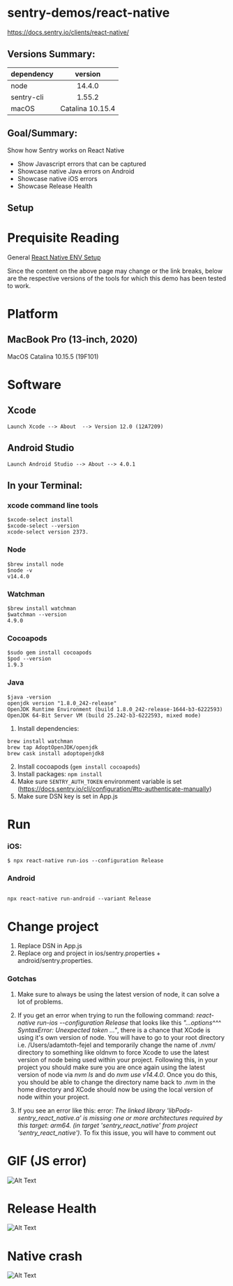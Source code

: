 # sentry-demos/react-native
https://docs.sentry.io/clients/react-native/
## Versions Summary:
| dependency      | version
| ------------- |:-------------:|
| node      | 14.4.0  |
| sentry-cli   | 1.55.2    |
| macOS | Catalina 10.15.4      |
## Goal/Summary:
Show how Sentry works on React Native
- Show Javascript errors that can be captured
- Showcase native Java errors on Android
- Showcase native iOS errors
- Showcase Release Health

## Setup

# Prequisite Reading
General [React Native ENV Setup](https://reactnative.dev/docs/environment-setup)

Since the content on the above page may change or the link breaks, below are the respective versions of the tools for which this demo has been tested to work.

# Platform

## MacBook Pro (13-inch, 2020)
 MacOS Catalina
 10.15.5 (19F101)

# Software
## Xcode
```Launch Xcode --> About  --> Version 12.0 (12A7209)```

## Android Studio
```Launch Android Studio --> About --> 4.0.1```


## In your Terminal:

### xcode command line tools
```
$xcode-select install
$xcode-select --version
xcode-select version 2373.
```

### Node
```
$brew install node
$node -v
v14.4.0
```

### Watchman
```
$brew install watchman
$watchman --version
4.9.0
```

### Cocoapods
```
$sudo gem install cocoapods
$pod --version
1.9.3
```

### Java
```
$java -version
openjdk version "1.8.0_242-release"
OpenJDK Runtime Environment (build 1.8.0_242-release-1644-b3-6222593)
OpenJDK 64-Bit Server VM (build 25.242-b3-6222593, mixed mode)
```

1. Install dependencies:
```
brew install watchman
brew tap AdoptOpenJDK/openjdk
brew cask install adoptopenjdk8
```
2. Install cocoapods (`gem install cocoapods`)
3. Install packages: `npm install`
4. Make sure `SENTRY_AUTH_TOKEN` environment variable is set (https://docs.sentry.io/cli/configuration/#to-authenticate-manually)
5. Make sure DSN key is set in App.js

# Run

### iOS:
```
$ npx react-native run-ios --configuration Release
```
### Android
```

npx react-native run-android --variant Release
```

# Change project
1. Replace DSN in App.js
2. Replace org and project in ios/sentry.properties + android/sentry.properties.

### Gotchas
1. Make sure to always be using the latest version of node, it can solve a lot of problems.

2.  If you get an error when trying to run the following command: *react-native run-ios --configuration Release* that looks like this *"...options^^^ SyntaxError: Unexpected token ..."*, there is a chance that XCode is using it's own version of node.  You will have to go to your root directory i.e. /Users/adamtoth-fejel and temporarily change the name of .nvm/
directory to something like oldnvm to force Xcode to use the latest version of node being used within your project.  Following this, in your project you should make sure you are once again using the latest version of node via *nvm ls* and do *nvm use v14.4.0*.   Once you do this, you should be able to change the directory name back to .nvm in the
home directory and XCode should now be using the local version of node within your project.

3.  If you see an error like this: error: *The linked library 'libPods-sentry_react_native.a' is missing one or more architectures required by this target: arm64. (in target 'sentry_react_native' from project 'sentry_react_native')*.
To fix this issue, you will have to comment out


# GIF (JS error)
![Alt Text](react-native-demo-android.gif)

# Release Health
![Alt Text](releasehealth.png)

# Native crash
![Alt Text](native-crash.png)
